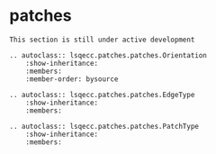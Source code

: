 # patches

```{note}
This section is still under active development
```

```{eval-rst}
.. autoclass:: lsqecc.patches.patches.Orientation
    :show-inheritance:
    :members:
    :member-order: bysource
```

```{eval-rst}
.. autoclass:: lsqecc.patches.patches.EdgeType
    :show-inheritance:
    :members:
```

```{eval-rst}
.. autoclass:: lsqecc.patches.patches.PatchType
    :show-inheritance:
    :members:
```
